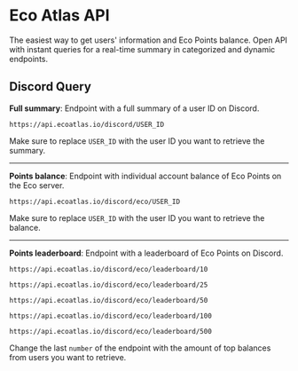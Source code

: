 # Eco Atlas API

The easiest way to get users' information and Eco Points balance. Open API with instant queries for a real-time summary in categorized and dynamic endpoints.

## Discord Query

**Full summary**: Endpoint with a full summary of a user ID on Discord.

```https://api.ecoatlas.io/discord/USER_ID```

Make sure to replace `USER_ID` with the user ID you want to retrieve the summary.

---

**Points balance**: Endpoint with individual account balance of Eco Points on the Eco server.

```https://api.ecoatlas.io/discord/eco/USER_ID```

Make sure to replace `USER_ID` with the user ID you want to retrieve the balance.

---

**Points leaderboard**: Endpoint with a leaderboard of Eco Points on Discord.

```https://api.ecoatlas.io/discord/eco/leaderboard/10```

```https://api.ecoatlas.io/discord/eco/leaderboard/25```

```https://api.ecoatlas.io/discord/eco/leaderboard/50```

```https://api.ecoatlas.io/discord/eco/leaderboard/100```

```https://api.ecoatlas.io/discord/eco/leaderboard/500```

Change the last `number` of the endpoint with the amount of top balances from users you want to retrieve.
